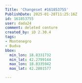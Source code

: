 ```yaml
---
Title: 'Changeset #161853755'
PublishDate: 2025-01-28T11:25:16Z
id: 161853755
user: dada24
comment: deleted conture
created_by: iD 2.30.4
tags:
- Montenegro
- Budva
bbox:
  min_lon: 18.8331732
  min_lat: 42.2799144
  max_lon: 18.8335942
  max_lat: 42.2801577

---
```

